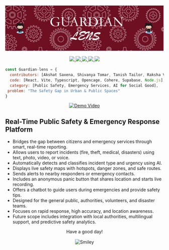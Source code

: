 <p align="center">
  <img src="https://raw.githubusercontent.com/ShivanyaT/Guardian-Lens/main/public/github-header-image.png" alt="Guardian Lens Banner" />
</p>


<p align="center">  
<a href="https://github.com/harish-sethuraman/readme-components">
 <img  src="https://readme-components.vercel.app/api?component=logo&fill=black&logo=react&animation=spin&svgfill=15d8fe">  
 </a>
   <a href="https://github.com/harish-sethuraman/readme-components">
<img  src="https://readme-components.vercel.app/api?component=logo&fill=black&logo=typescript&svgfill=2d79c7">
</a>
 <a href="https://github.com/harish-sethuraman/readme-components">
 <img  src="https://readme-components.vercel.app/api?component=logo&fill=black&logo=node.js&svgfill=659b60">
</a>
<a href="https://github.com/harish-sethuraman/readme-components">
<img  src="https://readme-components.vercel.app/api?component=logo&fill=black&logo=javascript&svgfill=f6df1c">
</a>
<a href="https://github.com/harish-sethuraman/readme-components">
<img  src="https://readme-components.vercel.app/api?component=logo&fill=black&logo=github">
</a>
</p>


```javascript
const Guardian-lens = {
  contributors: [Akshat Saxena, Shivanya Tomar, Tanish Tailor, Raksha Vindya],
  code: [React, Vite, Typescript, Opencage, Cohere, Supabase, Node.js],
  category: [Public Safety, Emergency Services, AI for Social Good],
 problem: "The Safety Gap in Urban & Public Spaces"
}
```

<p align="center">
  <a href="https://drive.google.com/file/d/1_kgbXTFd6_VdpIAIXmgsDYOp27f1Swxm/view?usp=sharing" target="_blank">
    <img src="assets/demo-thumbnail.gif" alt="Demo Video" width="600"/>
  </a>
</p>

## Real-Time Public Safety & Emergency Response Platform

- Bridges the gap between citizens and emergency services through smart, real-time reporting.  
- Allows users to report incidents (fire, theft, medical, disasters) using text, photo, video, or voice.  
- Automatically detects and classifies incident type and urgency using AI.  
- Displays live safety maps with hotspots, danger zones, and safe routes.  
- Sends alerts to nearby responders or emergency contacts.  
- Includes an anonymous panic button that shares location and starts live recording.  
- Offers a chatbot to guide users during emergencies and provide safety tips.  
- Designed for the general public, authorities, volunteers, and disaster teams.  
- Focuses on rapid response, high accuracy, and location awareness.  
- Future scope includes integration with local authorities, multilingual support, and predictive safety analytics.





<div align="center">
<p>Have a good day!</p>
<div>
<img src="https://github.com/fnky/fnky/raw/fnky/img/smile.gif" alt="Smiley" align="center">
</div>
</div>
